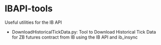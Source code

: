 # IBAPI-tools
Useful utilities for the IB API

- DownloadHistoricalTickData.py: Tool to Download Historical Tick Data for ZB futures contract from IB using the IB API and ib_insync

